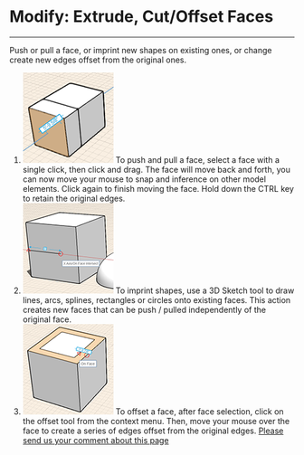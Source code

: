 # Modify: Extrude, Cut/Offset Faces

----

Push or pull a face, or imprint new shapes on existing ones, or change create new edges offset from the original ones.

1. ![](Images/GUID-759599CA-0885-4D40-A9FE-BB1E1AD1640A-low.png) To push and pull a face, select a face with a single click, then click and drag. The face will move back and forth, you can now move your mouse to snap and inference on other model elements. Click again to finish moving the face. Hold down the CTRL key to retain the original edges.
2. ![](Images/GUID-756AC071-3BD5-4C4B-A234-B5D4209A4702-low.png) To imprint shapes, use a 3D Sketch tool to draw lines, arcs, splines, rectangles or circles onto existing faces. This action creates new faces that can be push / pulled independently of the original face.
3. ![](Images/GUID-84901B0B-D8D3-4748-830A-4E1191A840A4-low.png) To offset a face, after face selection, click on the offset tool from the context menu. Then, move your mouse over the face to create a series of edges offset from the original edges.
[Please send us your comment about this page](#)